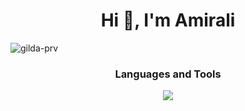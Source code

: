 <h1 align="center">Hi 👋, I'm Amirali</h1>
<p align="left"> <img src="https://komarev.com/ghpvc/?username=amiralighafouri&label=Profile%20views&color=0e75b6&style=flat" alt="gilda-prv" /> </p>
<p align="left">
</p>

<h3 align="center">Languages and Tools</h3>
<p align="center"> 
  <a href="https://skillicons.dev">
    <img src="https://skillicons.dev/icons?i=php,laravel,html,css,bootstrap,mysql,git,postman,python,postgres" />
  </a>
</p>
